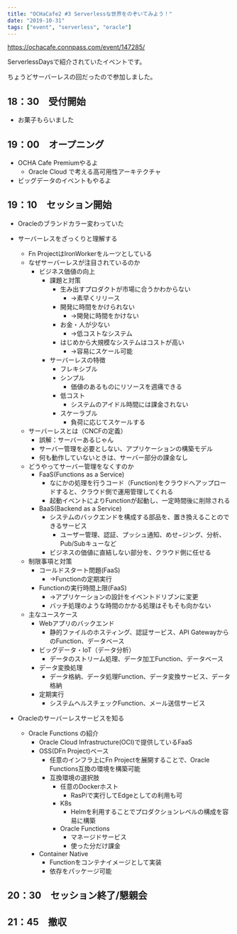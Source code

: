 ```yaml
---
title: "OCHaCafe2 #3 Serverlessな世界をのぞいてみよう！"
date: "2019-10-31"
tags: ["event", "serverless", "oracle"]
---
```


https://ochacafe.connpass.com/event/147285/

ServerlessDaysで紹介されていたイベントです。

ちょうどサーバーレスの回だったので参加しました。


## 18：30　受付開始　
* お菓子もらいました

## 19：00　オープニング
* OCHA Cafe Premiumやるよ
  - Oracle Cloud で考える高可用性アーキテクチャ
* ビッグデータのイベントもやるよ

## 19：10　セッション開始
* Oracleのブランドカラー変わっていた

* サーバーレスをざっくりと理解する
  - Fn ProjectはIronWorkerをルーツとしている
  - なぜサーバーレスが注目されているのか
    - ビジネス価値の向上
      - 課題と対策
        - 生み出すプロダクトが市場に合うかわからない
          - →素早くリリース
        - 開発に時間をかけられない
          - →開発に時間をかけない
        - お金・人が少ない
          - →低コストなシステム
        - はじめから大規模なシステムはコストが高い
          - →容易にスケール可能
      - サーバーレスの特徴
        - フレキシブル
        - シンプル
          - 価値のあるものにリソースを週痛できる
        - 低コスト
          - システムのアイドル時間には課金されない
        - スケーラブル
          - 負荷に応じてスケールする
  - サーバーレスとは（CNCFの定義）
    - 誤解：サーバーあるじゃん
    - サーバー管理を必要としない、アプリケーションの構築モデル
    - 何も動作していないときは、サーバー部分の課金なし
  - どうやってサーバー管理をなくすのか
    - FaaS(Functions as a Service)
      - なにかの処理を行うコード（Function)をクラウドへアップロードすると、クラウド側で運用管理してくれる
      - 起動イベントによりFunctionが起動し、一定時間後に削除される
    - BaaS(Backend as a Service)
      - システムのバックエンドを構成する部品を、置き換えることのできるサービス
        - ユーザー管理、認証、プッシュ通知、めせ−ジング、分析、Pub/Subキューなど
      - ビジネスの価値に直結しない部分を、クラウド側に任せる
  - 制限事項と対策
    - コールドスタート問題(FaaS)
      - →Functionの定期実行
    - Functionの実行時間上限(FaaS)
      - →アプリケーションの設計をイベントドリブンに変更
      - バッチ処理のような時間のかかる処理はそもそも向かない
  - 主なユースケース
    - Webアプリのバックエンド
      - 静的ファイルのホスティング、認証サービス、API GatewayからのFunction、データベース
    - ビッグデータ・IoT（データ分析）
      - データのストリーム処理、データ加工Function、データベース
    - データ変換処理
      - データ格納、データ処理Function、データ変換サービス、データ格納
    - 定期実行
      - システムヘルスチェックFunction、メール送信サービス

* Oracleのサーバーレスサービスを知る
  - Oracle Functions の紹介
    - Oracle Cloud Infrastructure(OCI)で提供しているFaaS
    - OSS(DFn Project)ベース
      - 任意のインフラ上にFn Projectを展開することで、Oracle Functions互換の環境を構築可能
      - 互換環境の選択肢
        - 任意のDockerホスト
          - RasPiで実行してEdgeとしての利用も可
        - K8s
          - Helmを利用することでプロダクションレベルの構成を容易に構築
        - Oracle Functions
          - マネージドサービス
          - 使った分だけ課金
     - Container Native
       - Functionをコンテナイメージとして実装
       - 依存をパッケージ可能

## 20：30　セッション終了/懇親会　


## 21：45　撤収
